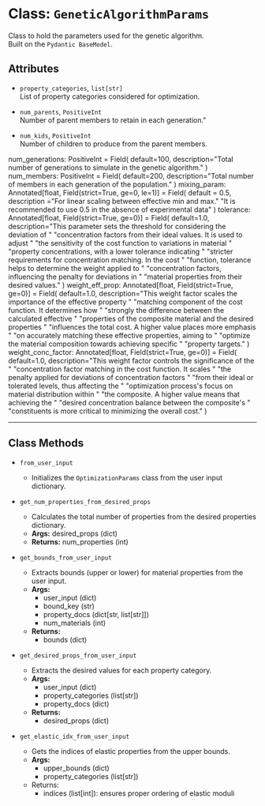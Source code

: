 # Class: `GeneticAlgorithmParams`

Class to hold the parameters used for the genetic algorithm. <br>
Built on the `Pydantic BaseModel`.

## Attributes

* `property_categories`, `list[str]` <br>
    List of property categories considered for optimization.

* `num_parents`, `PositiveInt` <br>
    Number of parent members to retain in each generation."

* `num_kids`, `PositiveInt` <br>
    Number of children to produce from the parent members.

num_generations: PositiveInt = Field(
    default=100,
    description="Total number of generations to simulate in the genetic algorithm."
)
num_members: PositiveInt = Field(
    default=200,
    description="Total number of members in each generation of the population."
)
mixing_param: Annotated[float, Field(strict=True, ge=0, le=1)] = Field(
    default = 0.5,
    description ="For linear scaling between effective min and max."
                    "It is recommended to use 0.5 in the absence of experimental data"
)
tolerance: Annotated[float, Field(strict=True, ge=0)] = Field(
    default=1.0,
    description="This parameter sets the threshold for considering the deviation of "
                "concentration factors from their ideal values. It is used to adjust "
                "the sensitivity of the cost function to variations in material "
                "property concentrations, with a lower tolerance indicating "
                "stricter requirements for concentration matching. In the cost "
                "function, tolerance helps to determine the weight applied to "
                "concentration factors, influencing the penalty for deviations in "
                "material properties from their desired values."
)
weight_eff_prop: Annotated[float, Field(strict=True, ge=0)] = Field(
    default=1.0,
    description="This weight factor scales the importance of the effective property "
                "matching component of the cost function. It determines how "
                "strongly the difference between the calculated effective "
                "properties of the composite material and the desired properties "
                "influences the total cost. A higher value places more emphasis "
                "on accurately matching these effective properties, aiming to "
                "optimize the material composition towards achieving specific "
                "property targets."
)
weight_conc_factor: Annotated[float, Field(strict=True, ge=0)] = Field(
    default=1.0,
    description="This weight factor controls the significance of the "
                "concentration factor matching in the cost function. It scales "
                "the penalty applied for deviations of concentration factors "
                "from their ideal or tolerated levels, thus affecting the "
                "optimization process's focus on material distribution within "
                "the composite. A higher value means that achieving the "
                "desired concentration balance between the composite's "
                "constituents is more critical to minimizing the overall cost."
)


---
## Class Methods

* `from_user_input`
    - Initializes the `OptimizationParams` class from the user input dictionary.

* `get_num_properties_from_desired_props`
    - Calculates the total number of properties from the desired properties dictionary.
    - **Args:** desired_props (dict)
    - **Returns:** num_properties (int)

* `get_bounds_from_user_input`
    - Extracts bounds (upper or lower) for material properties from the user input.
    - **Args:**
        + user_input (dict)
        + bound_key (str)
        + property_docs (dict[str, list[str]])
        + num_materials (int)
    - **Returns:**
        + bounds (dict)

* `get_desired_props_from_user_input`
    - Extracts the desired values for each property category.
    - **Args:**
        + user_input (dict)
        + property_categories (list[str])
        + property_docs (dict)
    - **Returns:**
        + desired_props (dict)

* `get_elastic_idx_from_user_input`
    - Gets the indices of elastic properties from the upper bounds.
    - **Args:**
        + upper_bounds (dict)
        + property_categories (list[str])
    - Returns:
        + indices (list[int]): ensures proper ordering of elastic moduli
